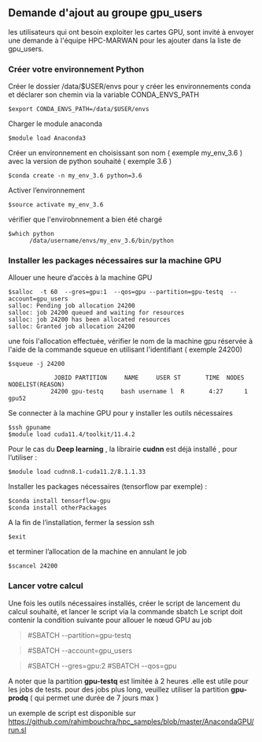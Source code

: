 ## Demande d'ajout au groupe gpu_users
les utilisateurs qui ont besoin exploiter les cartes GPU, sont invité à envoyer une demande à l'équipe HPC-MARWAN pour les ajouter dans la liste de gpu_users.

### Créer votre  environnement Python 
Créer le dossier /data/$USER/envs pour y créer les environnements conda et déclarer son chemin via la variable CONDA_ENVS_PATH
```
$export CONDA_ENVS_PATH=/data/$USER/envs
```
Charger le module  anaconda
```
$module load Anaconda3
```
Créer un environnement en choisissant son nom ( exemple  my_env_3.6  ) avec la version de python souhaité ( exemple 3.6 )  
```
$conda create -n my_env_3.6 python=3.6
```
Activer l’environnement 
```
$source activate my_env_3.6
```
vérifier que l'envirobnnement  a bien été chargé  
```
$which python
      /data/username/envs/my_env_3.6/bin/python
```
### Installer les packages nécessaires sur la machine GPU
Allouer une heure d’accès à la machine GPU 
```
$salloc  -t 60  --gres=gpu:1  --qos=gpu --partition=gpu-testq  --account=gpu_users  
salloc: Pending job allocation 24200
salloc: job 24200 queued and waiting for resources
salloc: job 24200 has been allocated resources
salloc: Granted job allocation 24200

```
une fois l'allocation effectuée, vérifier le nom de la machine gpu réservée à l'aide de la commande squeue en utilisant l'identifiant ( exemple 24200) 

```
$squeue -j 24200

             JOBID PARTITION     NAME     USER ST       TIME  NODES NODELIST(REASON)
            24200 gpu-testq     bash username l  R       4:27      1 gpu52
```
Se connecter à la machine GPU pour y installer les outils nécessaires 

```
$ssh gpuname
$module load cuda11.4/toolkit/11.4.2
```
 Pour le cas du **Deep learning** , la librairie **cudnn** est déjà installé , pour l’utiliser :
```
$module load cudnn8.1-cuda11.2/8.1.1.33
```
 Installer les packages nécessaires (tensorflow par exemple) :
```
$conda install tensorflow-gpu
$conda install otherPackages
```
A la fin de l’installation, fermer la session ssh 
```              
$exit
```
et terminer l’allocation de la machine en annulant le job 
```
$scancel 24200
```
### Lancer votre calcul 
Une fois les outils nécessaires installés, créer le script de lancement du calcul souhaité, et lancer le script via la commande sbatch 
Le script doit contenir la condition suivante pour allouer le nœud GPU au job 
  >   #SBATCH --partition=gpu-testq
  
  >   #SBATCH --account=gpu_users
  
  >   #SBATCH --gres=gpu:2
  >   #SBATCH --qos=gpu
  

A noter que la partition **gpu-testq** est limitée à 2 heures .elle est utile pour les jobs de tests.
pour des jobs plus long, veuillez utiliser la partition **gpu-prodq** ( qui permet une durée de 7 jours max ) 

un exemple de script est disponible sur https://github.com/rahimbouchra/hpc_samples/blob/master/AnacondaGPU/run.sl
